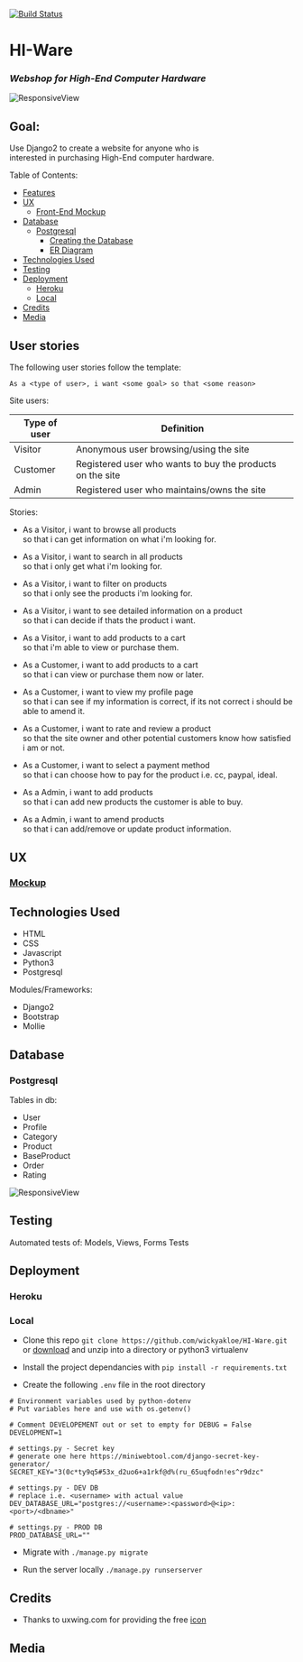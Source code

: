 [![Build Status](https://travis-ci.org/wickyakloe/HI-Ware.svg?branch=master)](https://travis-ci.org/wickyakloe/HI-Ware)

# HI-Ware
### <i>Webshop for High-End Computer Hardware</i>

![ResponsiveView](https://link.to.mobile.web.preview.image "Mobile and Desktop preview")

## Goal:
Use Django2 to create a website for anyone who is<br>
interested in purchasing High-End computer hardware.

Table of Contents:

- [Features](#features)
- [UX](#ux)
  - [Front-End Mockup](#front-end-mockup)
- [Database](#database)
  - [Postgresql](#mongodb)
    - [Creating the Database](#creating-the-database)
    - [ER Diagram](#er-diagram)
- [Technologies Used](#technologies-used)
- [Testing](#testing)
- [Deployment](#deployment)
  - [Heroku](#heroku)
  - [Local](#local-deployment)
- [Credits](#credits)
- [Media](#media)

## User stories

The following user stories follow the template:<br>

```userstory
As a <type of user>, i want <some goal> so that <some reason>
```

Site users:

| Type of user  | Definition |
| ------------- | ---------- |
|Visitor        | Anonymous user browsing/using the site |
|Customer       | Registered user who wants to buy the products on the site |
|Admin          | Registered user who maintains/owns the site  |


Stories:

- As a Visitor, i want to browse all products<br>
so that i can get information on what i'm looking for.

- As a Visitor, i want to search in all products<br>
so that i only get what i'm looking for.

- As a Visitor, i want to filter on products<br>
so that i only see the products i'm looking for.

- As a Visitor, i want to see detailed information on a product<br>
so that i can decide if thats the product i want.

- As a Visitor, i want to add products to a cart<br>
so that i'm able to view or purchase them.

- As a Customer, i want to add products to a cart<br>
so that i can view or purchase them now or later.

- As a Customer, i want to view my profile page <br>
so that i can see if my information is correct, if its not correct
i should be able to amend it.

- As a Customer, i want to rate and review a product<br>
so that the site owner and other potential customers know how satisfied i am
or not.

- As a Customer, i want to select a payment method<br>
so that i can choose how to pay for the product i.e. cc, paypal, ideal.

- As a Admin, i want to add products<br>
so that i can add new products the customer is able to buy.

- As a Admin, i want to amend products<br>
so that i can add/remove or update product information.

## UX

### [Mockup](https://wickyakloe.github.io/HI-Ware/assets/mockup/)

## Technologies Used

- HTML
- CSS
- Javascript
- Python3
- Postgresql

Modules/Frameworks:

- Django2
- Bootstrap
- Mollie

## Database
### Postgresql

Tables in db:
- User
- Profile
- Category
- Product
- BaseProduct
- Order
- Rating


![ResponsiveView](https://raw.githubusercontent.com/wickyakloe/HI-Ware/master/assets/hiware_erm.png "HI-Ware Database ERM")


## Testing

Automated tests of:
Models, Views, Forms Tests

## Deployment

### Heroku

### Local
- Clone this repo `git clone https://github.com/wickyakloe/HI-Ware.git`
or [download](https://github.com/wickyakloe/HI-Ware/archive/master.zip) and unzip into a directory or python3 virtualenv

- Install the project dependancies with `pip install -r requirements.txt`

- Create the following `.env` file in the root directory

```.env
# Environment variables used by python-dotenv
# Put variables here and use with os.getenv()

# Comment DEVELOPEMENT out or set to empty for DEBUG = False
DEVELOPMENT=1

# settings.py - Secret key
# generate one here https://miniwebtool.com/django-secret-key-generator/
SECRET_KEY="3(0c*ty9q5#53x_d2uo6+a1rkf@d%(ru_65uqfodn!es^r9dzc"

# settings.py - DEV DB
# replace i.e. <username> with actual value
DEV_DATABASE_URL="postgres://<username>:<password>@<ip>:<port>/<dbname>"

# settings.py - PROD DB
PROD_DATABASE_URL=""
```

- Migrate with `./manage.py migrate`

- Run the server locally  `./manage.py runserserver`

## Credits
- Thanks to uxwing.com for providing the free [icon](https://uxwing.com/microchip-icon/)
## Media